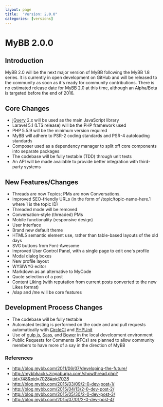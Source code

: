 ```yaml
---
layout: page
title:  "Version: 2.0.0"
categories: [versions]
---
```

# MyBB 2.0.0

## Introduction

MyBB 2.0 will be the next major version of MyBB following the MyBB 1.8 series. It is currently in open development on GitHub and will be released to the community as soon as it's ready for community contributions. There is no estimated release date for MyBB 2.0 at this time, although an Alpha/Beta is targeted before the end of 2016.

## Core Changes

* [jQuery](https://jquery.com/) 2.x will be used as the main JavaScript library
* Laravel 5.1 (LTS release) will be the PHP framework used
* PHP 5.5.9 will be the minimum version required
* MyBB will adhere to PSR-2 coding standards and PSR-4 autoloading standards
* Composer used as a dependency manager to split off core components into separate packages
* The codebase will be fully testable (TDD) through unit tests
* An API will be made available to provide better integration with third-party systems

## New Features/Changes
* Threads are now Topics; PMs are now Conversations.
* Improved SEO-friendly URLs (in the form of /topic/topic-name-here.1 where 1 is the topic ID)
* Threaded mode will be removed
* Conversation-style (threaded) PMs
* Mobile functionality (responsive design)
* User Interface
* Brand new default theme
* HTML5 semantic element use, rather than table-based layouts of the old days
* SVG buttons from Font-Awesome
* Improved User Control Panel, with a single page to edit one's profile
* Modal dialog boxes
* New profile layout
* WYSIWYG editor
* Markdown as an alternative to MyCode
* Quote selection of a post
* Content Liking (with reputation from current posts converted to the new Likes format)
* /slap and /me will be core features

## Development Process Changes
* The codebase will be fully testable
* Automated testing is performed on the code and and pull requests automatically with [CircleCI](https://circleci.com) and [PHPUnit](https://phpunit.de)
* Use of [gulp.js](http://gulpjs.com), [Sass](http://sass-lang.com/), and [Bower](http://bower.io) in the local development environment
* Public Requests for Comments (RFCs) are planned to allow community members to have more of a say in the direction of MyBB

### References

* <http://blog.mybb.com/2011/06/07/developing-the-future/>
* <http://mybbhacks.zingaburga.com/showthread.php?tid=748&pid=7028#pid7028>
* <http://blog.mybb.com/2015/03/09/2-0-dev-post-1/>
* <http://blog.mybb.com/2015/04/13/2-0-dev-post-2/>
* <http://blog.mybb.com/2015/05/30/2-0-dev-post-3/>
* <http://blog.mybb.com/2015/07/01/2-0-dev-post-4/>
